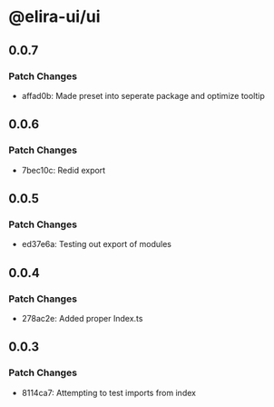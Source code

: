 # @elira-ui/ui

## 0.0.7

### Patch Changes

- affad0b: Made preset into seperate package and optimize tooltip

## 0.0.6

### Patch Changes

- 7bec10c: Redid export

## 0.0.5

### Patch Changes

- ed37e6a: Testing out export of modules

## 0.0.4

### Patch Changes

- 278ac2e: Added proper Index.ts

## 0.0.3

### Patch Changes

- 8114ca7: Attempting to test imports from index
